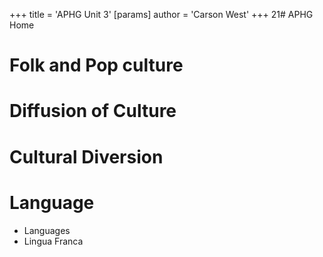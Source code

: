 +++
 title = 'APHG Unit 3'
[params]
	author = 'Carson West'
+++
21# APHG Home
# Folk and Pop culture

# Diffusion of Culture
# Cultural Diversion


# Language
- Languages
- Lingua Franca